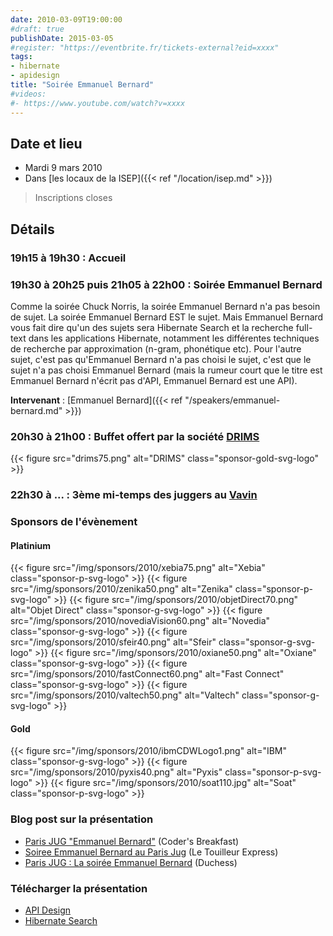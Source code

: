 ```yaml
---
date: 2010-03-09T19:00:00
#draft: true
publishDate: 2015-03-05
#register: "https://eventbrite.fr/tickets-external?eid=xxxx"
tags:
- hibernate
- apidesign
title: "Soirée Emmanuel Bernard"
#videos:
#- https://www.youtube.com/watch?v=xxxx
---
```



## Date et lieu

* Mardi 9 mars 2010
* Dans [les locaux de la ISEP]({{< ref "/location/isep.md" >}})

> Inscriptions closes

## Détails

### 19h15 à 19h30 : Accueil

### 19h30 à 20h25 puis 21h05 à 22h00 : Soirée Emmanuel Bernard

Comme la soirée Chuck Norris, la soirée Emmanuel Bernard n'a pas besoin de sujet. La soirée Emmanuel Bernard EST le sujet. Mais Emmanuel Bernard vous fait dire qu'un des sujets sera Hibernate Search et la recherche full-text dans les applications Hibernate, notamment les différentes techniques de recherche par approximation (n-gram, phonétique etc). Pour l'autre sujet, c'est pas qu'Emmanuel Bernard n'a pas choisi le sujet, c'est que le sujet n'a pas choisi Emmanuel Bernard (mais la rumeur court que le titre est Emmanuel Bernard n'écrit pas d'API, Emmanuel Bernard est une API).

**Intervenant** : [Emmanuel Bernard]({{< ref "/speakers/emmanuel-bernard.md" >}}) 

### 20h30 à 21h00 : Buffet offert par la société [DRIMS](http://www.drims.fr/)

{{< figure src="drims75.png" alt="DRIMS" class="sponsor-gold-svg-logo" >}}

### 22h30 à  ... : 3ème mi-temps des juggers au [Vavin](https://www.google.com/maps/dir//48.84398,2.330533/@48.8439685,2.2603067,12z)

### Sponsors de l'évènement

#### Platinium

{{< figure src="/img/sponsors/2010/xebia75.png" alt="Xebia" class="sponsor-p-svg-logo" >}}
{{< figure src="/img/sponsors/2010/zenika50.png" alt="Zenika" class="sponsor-p-svg-logo" >}}
{{< figure src="/img/sponsors/2010/objetDirect70.png" alt="Objet Direct" class="sponsor-g-svg-logo" >}}
{{< figure src="/img/sponsors/2010/novediaVision60.png" alt="Novedia" class="sponsor-g-svg-logo" >}}
{{< figure src="/img/sponsors/2010/sfeir40.png" alt="Sfeir" class="sponsor-g-svg-logo" >}}
{{< figure src="/img/sponsors/2010/oxiane50.png" alt="Oxiane" class="sponsor-g-svg-logo" >}}
{{< figure src="/img/sponsors/2010/fastConnect60.png" alt="Fast Connect" class="sponsor-g-svg-logo" >}}
{{< figure src="/img/sponsors/2010/valtech50.png" alt="Valtech" class="sponsor-g-svg-logo" >}}

#### Gold

{{< figure src="/img/sponsors/2010/ibmCDWLogo1.png" alt="IBM" class="sponsor-g-svg-logo" >}}
{{< figure src="/img/sponsors/2010/pyxis40.png" alt="Pyxis" class="sponsor-p-svg-logo" >}}
{{< figure src="/img/sponsors/2010/soat110.jpg" alt="Soat" class="sponsor-p-svg-logo" >}}


### Blog post sur la présentation

* [Paris JUG "Emmanuel Bernard"](http://thecodersbreakfast.net/index.php?post/2010/03/06/Paris-JUG-Emmanuel-Bernard) (Coder's Breakfast)
* [Soiree Emmanuel Bernard au Paris Jug](http://www.touilleur-express.fr/2010/03/10/soiree-emmanuel-bernard-au-paris-jug/) (Le Touilleur Express)
* [Paris JUG : La soirée Emmanuel Bernard](http://jduchess.org/duchess-france/?p=3) (Duchess)


### Télécharger la présentation

* [API Design](APIDesign.pdf)
* [Hibernate Search](HibernateSearch.pdf)
